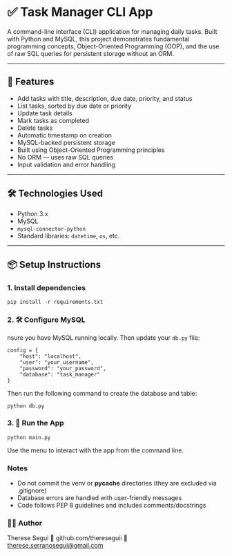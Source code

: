 # ✅ Task Manager CLI App
A command-line interface (CLI) application for managing daily tasks. Built with Python and MySQL, this project demonstrates fundamental programming concepts, Object-Oriented Programming (OOP), and the use of raw SQL queries for persistent storage without an ORM.

---

## 🚀 Features
- Add tasks with title, description, due date, priority, and status  
- List tasks, sorted by due date or priority  
- Update task details  
- Mark tasks as completed  
- Delete tasks  
- Automatic timestamp on creation  
- MySQL-backed persistent storage  
- Built using Object-Oriented Programming principles  
- No ORM — uses raw SQL queries  
- Input validation and error handling
  
---

## 🛠️ Technologies Used
  
- Python 3.x  
- MySQL  
- `mysql-connector-python`  
- Standard libraries: `datetime`, `os`, etc.

---

## 📦 Setup Instructions

### 1. Install dependencies

```
pip install -r requirements.txt
```
### 2. 🛠️ Configure MySQL

nsure you have MySQL running locally. Then update your `db.py` file:

```
config = {
    "host": "localhost",
    "user": "your_username",
    "password": "your_password",
    "database": "task_manager"
}
```
Then run the following command to create the database and table:
```
python db.py
```

### 3. 🚀 Run the App
```
python main.py
```

Use the menu to interact with the app from the command line.

### Notes

- Do not commit the venv or __pycache__ directories (they are excluded via .gitignore)
- Database errors are handled with user-friendly messages
- Code follows PEP 8 guidelines and includes comments/docstrings

### 🙋‍♀️ Author
Therese Segui
🔗 github.com/thereseguii
📧 therese.serranosegui@gmail.com

